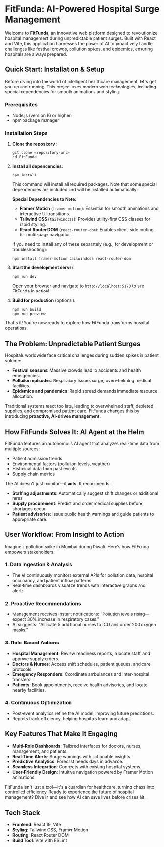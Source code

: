 # FitFunda: AI-Powered Hospital Surge Management

Welcome to **FitFunda**, an innovative web platform designed to revolutionize hospital management during unpredictable patient surges. Built with React and Vite, this application harnesses the power of AI to proactively handle challenges like festival crowds, pollution spikes, and epidemics, ensuring hospitals are always prepared.

##  Quick Start: Installation & Setup

Before diving into the world of intelligent healthcare management, let's get you up and running. This project uses modern web technologies, including special dependencies for smooth animations and styling.

### Prerequisites
- Node.js (version 16 or higher)
- npm package manager

### Installation Steps
1. **Clone the repository** :
   ```
   git clone <repository-url>
   cd FitFunda
   ```

2. **Install all dependencies**:
   ```
   npm install
   ```
   This command will install all required packages. Note that some special dependencies are included and will be installed automatically:

   **Special Dependencies to Note:**
   - **Framer Motion** (`framer-motion`): Essential for smooth animations and interactive UI transitions.
   - **Tailwind CSS** (`tailwindcss`): Provides utility-first CSS classes for rapid styling.
   - **React Router DOM** (`react-router-dom`): Enables client-side routing for multi-page navigation.

   If you need to install any of these separately (e.g., for development or troubleshooting):
   ```
   npm install framer-motion tailwindcss react-router-dom
   ```

3. **Start the development server**:
   ```
   npm run dev
   ```
   Open your browser and navigate to `http://localhost:5173` to see FitFunda in action!

4. **Build for production** (optional):
   ```
   npm run build
   npm run preview
   ```

That's it! You're now ready to explore how FitFunda transforms hospital operations.

##  The Problem: Unpredictable Patient Surges

Hospitals worldwide face critical challenges during sudden spikes in patient volume:
- **Festival seasons**: Massive crowds lead to accidents and health emergencies.
- **Pollution episodes**: Respiratory issues surge, overwhelming medical facilities.
- **Epidemics and pandemics**: Rapid spread demands immediate resource allocation.

Traditional systems react too late, leading to overwhelmed staff, depleted supplies, and compromised patient care. FitFunda changes this by introducing **proactive, AI-driven management**.

##  How FitFunda Solves It: AI Agent at the Helm

FitFunda features an autonomous AI agent that analyzes real-time data from multiple sources:
- Patient admission trends
- Environmental factors (pollution levels, weather)
- Historical data from past events
- Supply chain metrics

The AI doesn't just monitor—it **acts**. It recommends:
- **Staffing adjustments**: Automatically suggest shift changes or additional hires.
- **Supply procurement**: Predict and order medical supplies before shortages occur.
- **Patient advisories**: Issue public health warnings and guide patients to appropriate care.

##  User Workflow: From Insight to Action

Imagine a pollution spike in Mumbai during Diwali. Here's how FitFunda empowers stakeholders:

### 1. **Data Ingestion & Analysis**
   - The AI continuously monitors external APIs for pollution data, hospital occupancy, and patient inflow patterns.
   - Real-time dashboards visualize trends with interactive graphs and alerts.

### 2. **Proactive Recommendations**
   - Management receives instant notifications: "Pollution levels rising—expect 30% increase in respiratory cases."
   - AI suggests: "Allocate 5 additional nurses to ICU and order 200 oxygen masks."

### 3. **Role-Based Actions**
   - **Hospital Management**: Review readiness reports, allocate staff, and approve supply orders.
   - **Doctors & Nurses**: Access shift schedules, patient queues, and care protocols.
   - **Emergency Responders**: Coordinate ambulances and inter-hospital transfers.
   - **Patients**: Book appointments, receive health advisories, and locate nearby facilities.

### 4. **Continuous Optimization**
   - Post-event analytics refine the AI model, improving future predictions.
   - Reports track efficiency, helping hospitals learn and adapt.

##  Key Features That Make It Engaging

- **Multi-Role Dashboards**: Tailored interfaces for doctors, nurses, management, and patients.
- **Real-Time Alerts**: Surge warnings with actionable insights.
- **Predictive Analytics**: Forecast needs days in advance.
- **Seamless Integration**: Connects with existing hospital systems.
- **User-Friendly Design**: Intuitive navigation powered by Framer Motion animations.

FitFunda isn't just a tool—it's a guardian for healthcare, turning chaos into controlled efficiency. Ready to experience the future of hospital management? Dive in and see how AI can save lives before crises hit.

##  Tech Stack
- **Frontend**: React 19, Vite
- **Styling**: Tailwind CSS, Framer Motion
- **Routing**: React Router DOM
- **Build Tool**: Vite with ESLint

